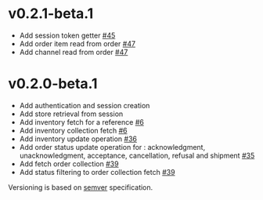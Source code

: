 v0.2.1-beta.1
=============

- Add session token getter [#45](https://github.com/shoppingflux/php-sdk/pull/45)
- Add order item read from order [#47](https://github.com/shoppingflux/php-sdk/pull/47)
- Add channel read from order [#47](https://github.com/shoppingflux/php-sdk/pull/47)

v0.2.0-beta.1
=============

- Add authentication and session creation
- Add store retrieval from session
- Add inventory fetch for a reference [#6](https://github.com/shoppingflux/php-sdk/pull/6)
- Add inventory collection fetch [#6](https://github.com/shoppingflux/php-sdk/pull/6)
- Add inventory update operation [#36](https://github.com/shoppingflux/php-sdk/pull/36)
- Add order status update operation for : acknowledgment, unacknowledgment, acceptance, cancellation, refusal and shipment [#35](https://github.com/shoppingflux/php-sdk/pull/35)
- Add fetch order collection [#39](https://github.com/shoppingflux/php-sdk/pull/39)
- Add status filtering to order collection fetch [#39](https://github.com/shoppingflux/php-sdk/pull/39)


Versioning is based on [semver](https://semver.org/) specification.
 